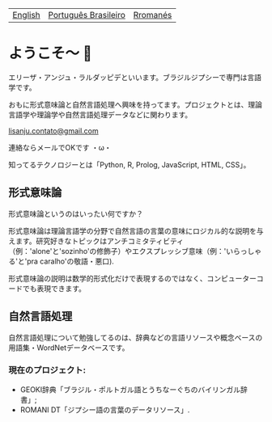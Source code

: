 <table>
  <tr>
    <td><a href="README.md">English</a></td>
    <td><a href="readmepb.md">Português Brasileiro</a></td>
    <td><a href="readmerm.md">Rromanés</a></td>
  </tr>
</table>


# ようこそ～ 🐝
エリーザ・アンジュ・ラルダッピデといいます。ブラジルジプシーで専門は言語学です。

おもに形式意味論と自然言語処理へ興味を持ってます。プロジェクトとは、理論言語学や理論学や自然言語処理データなどに関わります。

lisanju.contato@gmail.com

連絡ならメールでOKです ・ω・

知ってるテクノロジーとは「Python, R, Prolog, JavaScript, HTML, CSS」。

## 形式意味論
形式意味論というのはいったい何ですか？

形式意味論は理論言語学の分野で自然言語の言葉の意味にロジカル的な説明を与えます。研究好きなトピックはアンチコミタティビティ（例：'alone'と'sozinho'の修飾子）やエクスプレッシブ意味（例：'いらっしゃる'と'pra caralho'の敬語・悪口).

形式意味論の説明は数学的形式化だけで表現するのではなく、コンピューターコードでも表現できます。

## 自然言語処理
自然言語処理について勉強してるのは、辞典などの言語リソースや概念ベースの用語集・WordNetデータベースです。

### 現在のプロジェクト:
- GEOKI辞典「ブラジル・ポルトガル語とうちなーぐちのバイリンガル辞書」;
- ROMANI DT「ジプシー語の言葉のデータリソース」.
